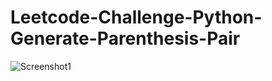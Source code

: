 # Leetcode-Challenge-Python-Generate-Parenthesis-Pair

<picture>
 <img alt="Screenshot1" src="https://raw.githubusercontent.com/ambientWave/Leetcode-Challenge-Python-Generate-Parenthesis-Pair/main/custom/Image3.png">
</picture>
